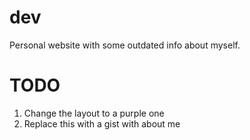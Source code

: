 # dev

Personal website with some outdated info about myself. 

# TODO

1. Change the layout to a purple one
2. Replace this with a gist with about me 
